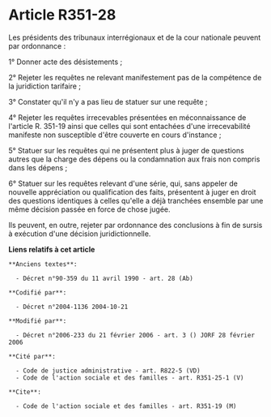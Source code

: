 # Article R351-28

Les présidents des tribunaux interrégionaux et de la cour nationale peuvent par ordonnance :

1° Donner acte des désistements ;

2° Rejeter les requêtes ne relevant manifestement pas de la compétence de la juridiction tarifaire ;

3° Constater qu'il n'y a pas lieu de statuer sur une requête ;

4° Rejeter les requêtes irrecevables présentées en méconnaissance de l'article R. 351-19 ainsi que celles qui sont entachées
d'une irrecevabilité manifeste non susceptible d'être couverte en cours d'instance ;

5° Statuer sur les requêtes qui ne présentent plus à juger de questions autres que la charge des dépens ou la condamnation
aux frais non compris dans les dépens ;

6° Statuer sur les requêtes relevant d'une série, qui, sans appeler de nouvelle appréciation ou qualification des faits,
présentent à juger en droit des questions identiques à celles qu'elle a déjà tranchées ensemble par une même décision passée
en force de chose jugée.

Ils peuvent, en outre, rejeter par ordonnance des conclusions à fin de sursis à exécution d'une décision juridictionnelle.

**Liens relatifs à cet article**

	**Anciens textes**:

	  - Décret n°90-359 du 11 avril 1990 - art. 28 (Ab)

	**Codifié par**:

	  - Décret n°2004-1136 2004-10-21

	**Modifié par**:

	  - Décret n°2006-233 du 21 février 2006 - art. 3 () JORF 28 février 2006

	**Cité par**:

	  - Code de justice administrative - art. R822-5 (VD)
	  - Code de l'action sociale et des familles - art. R351-25-1 (V)

	**Cite**:

	  - Code de l'action sociale et des familles - art. R351-19 (M)
